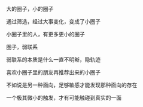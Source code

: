 大的圈子，小的圈子

通过筛选，经过大事变化，变成了小圈子

小圈子里的人，有更多更小的圈子

圈子，弱联系

弱联系的本质是什么一直不明晰，隐轨迹

喜欢小圈子里的朋友再推荐出来的小圈子

不如说是另一种面向，足够敏感才能发现那种面向的存在

一个极其微小的触发，才有可能触碰到真实的一面